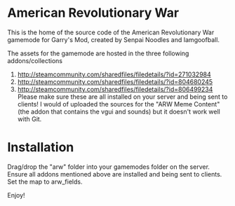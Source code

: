 # American Revolutionary War

This is the home of the source code of the American Revolutionary War gamemode for Garry's Mod, created by Senpai Noodles and Iamgoofball.

The assets for the gamemode are hosted in the three following addons/collections
1. http://steamcommunity.com/sharedfiles/filedetails/?id=271032984
2. http://steamcommunity.com/sharedfiles/filedetails/?id=804680245
3. http://steamcommunity.com/sharedfiles/filedetails/?id=806499234
Please make sure these are all installed on your server and being sent to clients! I would of uploaded the sources for the "ARW Meme Content"(the addon that contains the vgui and sounds)
but it doesn't work well with Git.

# Installation
Drag/drop the "arw" folder into your gamemodes folder on the server.
Ensure all addons mentioned above are installed and being sent to clients.
Set the map to arw_fields.

Enjoy!